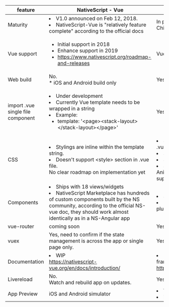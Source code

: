 | feature                           | NativeScript - Vue                                                                                                                                                                                                                    | Weex                                                                                                                                                                                                                                                     |
|-----------------------------------|---------------------------------------------------------------------------------------------------------------------------------------------------------------------------------------------------------------------------------------|----------------------------------------------------------------------------------------------------------------------------------------------------------------------------------------------------------------------------------------------------------|
| Maturity                          | <li>V1.0 announced on Feb 12, 2018.</li> <li>NativeScript-Vue is "relatively feature complete" according to the official docs</li>                                                                                                                      | In production since early 2017,  but in China only.                                                                                                                                                                                                      |
| Vue support                       | <ul> <li>Initial support in 2018</li> <li>Enhance support in 2019</li> <li>https://www.nativescript.org/roadmap-and-releases</li> </ul>                                                                                               | Vue 2.0                                                                                                                                                                                                                                                  |
| Web build                         | No. <br>* iOS and Android build only                                                                                                                                                                                                       | Yes                                                                                                                                                                                                                                                      |
| import .vue single file component | <ul></ul><li>Under development</li> <li>Currently Vue template needs to be wrapped in a string</li> <li>Example:<ul><li>template: '\<page\>\<stack-layout\>\</stack-layout\>\</page\>'</li></ul></li></ul>                            | Yes                                                                                                                                                                                                                                                      |
| CSS                               | <li>Stylings are inline within the template string.</li> <li>Doesn't support \<style\> section in .vue file.</li> No clear roadmap on implementation yet                                                                                                 | <li>Support subset of CSS rules in the .vue file's \<style\> section</li><li>Single class selector only</li><li>Scoped for each Vue component</li><li>Support CSS style transition with Animation module, native CSS transition support coming soon</li> |
| Components                        | <li>Ships with 18 views/widgets</li><li>NativeScript Marketplace has hundreds of custom components built by the NS community, according to the official NS-vue doc, they should work almost identically as in a NS-Angular app </li> | <li>Ships with 18 components</li> <li>Provides dev kit for creating custom plugins targeting specific platforms</li>                                                                                                                                     |
| vue-router                        | coming soon                                                                                                                                                                                                                           | Yes, within a single page component.                                                                                                                                                                                                                   |
| vuex                              | Yes, need to confirm if the state management is across the app or single page only.                                                                                                                                                   | Yes, within a single page component                                                                                                                                                                                                                    |
| Documentation                     | <li>WIP</li> https://nativescript-vue.org/en/docs/introduction/                                                                                                                                                                       |  <li>Bare minimum for a production framework</li>https://weex.incubator.apache.org/guide/                                                                                                                                                                |
| Livereload                        | No. <br>Watch and rebuild app on updates.                                                                                                                                                                                                 | Yes, via WebSocket over local network                                                                                                                                                                                                                    |
| App Preview                       | iOS and Android simulator                                                                                                                                                                                                         | <li>Weex Playground App</li><li>iOS and Android simulator</li>                                                                                                                                                                                           |
